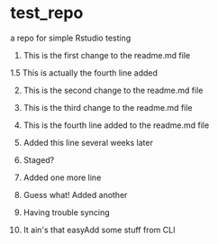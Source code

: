 # test_repo
a repo for simple Rstudio testing

1. This is the first change to the readme.md file

1.5 This is actually the fourth line added

2. This is the second change to the readme.md file

3. This is the third change to the readme.md file

4. This is the fourth line added to the readme.md file

5. Added this line several weeks later

6. Staged?

7. Added one more line

8. Guess what! Added another

9. Having trouble syncing

10. It ain's that easyAdd some stuff from CLI
